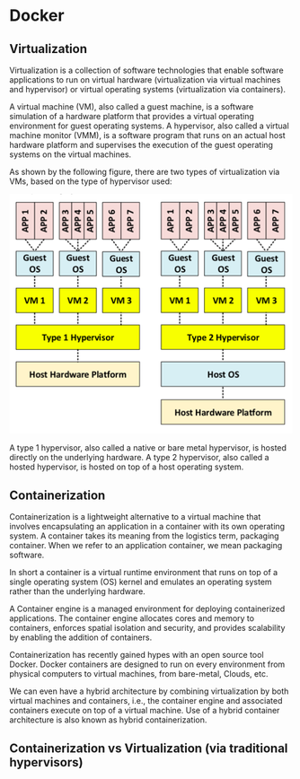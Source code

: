 # Docker

## Virtualization
Virtualization is a collection of software technologies that enable software applications to run on virtual hardware (virtualization via virtual machines and hypervisor) or virtual operating systems (virtualization via containers). 

A virtual machine (VM), also called a guest machine, is a software simulation of a hardware platform that provides a virtual operating environment for guest operating systems. A hypervisor, also called a virtual machine monitor (VMM), is a software program that runs on an actual host hardware platform and supervises the execution of the guest operating systems on the 
virtual machines.

As shown by the following figure, there are two types of virtualization via VMs, based on the type of hypervisor used:

<p align="center">
<img src="https://github.com/AqdamNaseem/Docker/blob/master/images/Virtualization.png">
</p>

A type 1 hypervisor, also called a native or bare metal hypervisor, is hosted directly on the underlying hardware.
A type 2 hypervisor, also called a hosted hypervisor, is hosted on top of a host operating system.

## Containerization
Containerization is a lightweight alternative to a virtual machine that involves encapsulating an application in a container 
with its own operating system. A container takes its meaning from the logistics term, packaging container. When we refer to an application container, we mean packaging software.

In short a container is a virtual runtime environment that runs on top of a single operating system (OS) kernel and emulates an operating system rather than the underlying hardware.

A Container engine is a managed environment for deploying containerized applications. The container engine allocates cores and memory to containers, enforces spatial isolation and security, and provides scalability by enabling the addition of containers.

Containerization has recently gained hypes with an open source tool Docker. Docker containers are designed to run on every environment from physical computers to virtual machines, from bare-metal, Clouds, etc.

We can even have a hybrid architecture by combining virtualization by both virtual machines and containers, i.e., the container engine and associated containers execute on top of a virtual machine. Use of a hybrid container architecture is also known as hybrid containerization.

## Containerization vs Virtualization (via traditional hypervisors)
